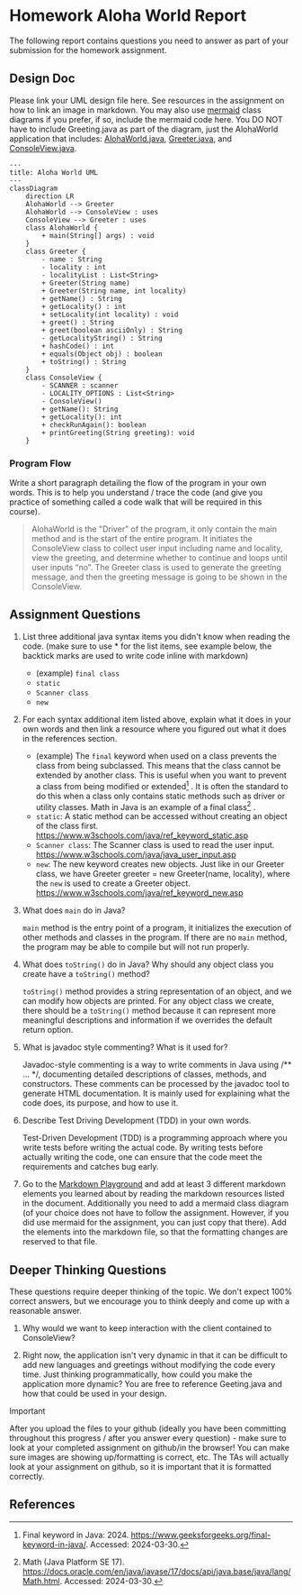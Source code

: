# Homework Aloha World Report

The following report contains questions you need to answer as part of your submission for the homework assignment. 


## Design Doc
Please link your UML design file here. See resources in the assignment on how to
link an image in markdown. You may also use [mermaid] class diagrams if you prefer, if so, include the mermaid code here.  You DO NOT have to include Greeting.java as part of the diagram, just the AlohaWorld application that includes: [AlohaWorld.java], [Greeter.java], and [ConsoleView.java].


```mermaid
---
title: Aloha World UML
---
classDiagram
    direction LR
    AlohaWorld --> Greeter 
    AlohaWorld --> ConsoleView : uses
    ConsoleView --> Greeter : uses
    class AlohaWorld {
        + main(String[] args) : void     
    }
    class Greeter {
        - name : String
        - locality : int
        - localityList : List<String>
        + Greeter(String name)
        + Greeter(String name, int locality)
        + getName() : String
        + getLocality() : int
        + setLocality(int locality) : void
        + greet() : String
        + greet(boolean asciiOnly) : String
        - getLocalityString() : String
        + hashCode() : int
        + equals(Object obj) : boolean
        + toString() : String
    }
    class ConsoleView {
        - SCANNER : scanner
        - LOCALITY_OPTIONS : List<String>
        - ConsoleView()
        + getName(): String
        + getLocality(): int
        + checkRunAgain(): boolean
        + printGreeting(String greeting): void
    }
```


### Program Flow
Write a short paragraph detailing the flow of the program in your own words. This is to help you understand / trace the code (and give you practice of something called a code walk that will be required in this course).

> AlohaWorld is the "Driver" of the program, it only contain the main method and is the start of the entire program. It initiates the ConsoleView class to collect user input including name and locality, view the greeting, and determine whether to continue and loops until user inputs “no”. The Greeter class is used to generate the greeting message, and then the greeting message is going to be shown in the ConsoleView.

## Assignment Questions

1. List three additional java syntax items you didn't know when reading the code.  (make sure to use * for the list items, see example below, the backtick marks are used to write code inline with markdown)
   
   * (example) `final class`
   * `static`
   * `Scanner class`
   * `new`

2. For each syntax additional item listed above, explain what it does in your own words and then link a resource where you figured out what it does in the references section. 

    * (example) The `final` keyword when used on a class prevents the class from being subclassed. This means that the class cannot be extended by another class. This is useful when you want to prevent a class from being modified or extended[^1] . It is often the standard to do this when a class only contains static methods such as driver or utility classes. Math in Java is an example of a final class[^2] .
    * `static`: A static method can be accessed without creating an object of the class first. https://www.w3schools.com/java/ref_keyword_static.asp
    * `Scanner class`: The Scanner class is used to read the user input. https://www.w3schools.com/java/java_user_input.asp
    * `new`: The new keyword creates new objects. Just like in our Greeter class, we have Greeter greeter = new Greeter(name, locality), where the `new` is used to create a Greeter object. https://www.w3schools.com/java/ref_keyword_new.asp



3. What does `main` do in Java? 

   `main` method is the entry point of a program, it initializes the execution of other methods and classes in the program. If there are no `main` method, the program may be able to compile but will not run properly.   


4. What does `toString()` do in Java? Why should any object class you create have a `toString()` method?

    `toString()` method provides a string representation of an object, and we can modify how objects are printed. For any object class we create, there should be a `toString()` method because it can represent more meaningful descriptions and information if we overrides the default return option.
   

5. What is javadoc style commenting? What is it used for? 

   Javadoc-style commenting is a way to write comments in Java using /** ... */, documenting detailed descriptions of classes, methods, and constructors. These comments can be processed by the javadoc tool to generate HTML documentation.
   It is mainly used for explaining what the code does, its purpose, and how to use it.


6. Describe Test Driving Development (TDD) in your own words. 

    Test-Driven Development (TDD) is a programming approach where you write tests before writing the actual code. By writing tests before actually writing the code, one can ensure that the code meet the requirements and catches bug early.


7. Go to the [Markdown Playground](MarkdownPlayground.md) and add at least 3 different markdown elements you learned about by reading the markdown resources listed in the document. Additionally you need to add a mermaid class diagram (of your choice does not have to follow the assignment. However, if you did use mermaid for the assignment, you can just copy that there). Add the elements into the markdown file, so that the formatting changes are reserved to that file. 


## Deeper Thinking Questions

These questions require deeper thinking of the topic. We don't expect 100% correct answers, but we encourage you to think deeply and come up with a reasonable answer. 


1. Why would we want to keep interaction with the client contained to ConsoleView?


2. Right now, the application isn't very dynamic in that it can be difficult to add new languages and greetings without modifying the code every time. Just thinking programmatically,  how could you make the application more dynamic? You are free to reference Geeting.java and how that could be used in your design.



> [!IMPORTANT]
>  After you upload the files to your github (ideally you have been committing throughout this progress / after you answer every question) - make sure to look at your completed assignment on github/in the browser! You can make sure images are showing up/formatting is correct, etc. The TAs will actually look at your assignment on github, so it is important that it is formatted correctly.


## References

[^1]: Final keyword in Java: 2024. https://www.geeksforgeeks.org/final-keyword-in-java/. Accessed: 2024-03-30. 

[^2]: Math (Java Platform SE 17). https://docs.oracle.com/en/java/javase/17/docs/api/java.base/java/lang/Math.html. Accessed: 2024-03-30.


<!-- This is a comment, below this link the links in the document are placed here to make ti easier to read. This is an optional style for markdown, and often as a student you will include the links inline. for example [mermaid](https://mermaid.js.org/intro/syntax-reference.html) -->
[mermaid]: https://mermaid.js.org/intro/syntax-reference.html
[AlohaWorld.java]: src/main/java/student/AlohaWorld.java
[Greeter.java]: src/main/java/student/Greeter.java
[ConsoleView.java]: src/main/java/student/ConsoleView.java